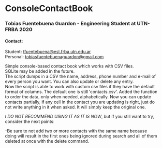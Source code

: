 # ConsoleContactBook
### Tobias Fuentebuena Guardon - Engineering Student at UTN-FRBA 2020
#### Contact:
Student: tfuentebuena@est.frba.utn.edu.ar  
Personal: tobiasfuentebuenaguardon@gmail.com

Simple console-based contact book which works with CSV files.  
SQLite may be added in the future.  
The script dumps in a CSV the name, address, phone number and e-mail of every person you want. You can also update or delete any entry.  
Now the script is able to work with custom csv files if they have the default format of columns. The default one is still 'contacts.csv'. 
Added the function to order the data, only when needed, alphabetically. 
Now you can update contacts partially, if any cell in the contact you are updating is right, just do not write anything in it when asked. It will simply keep the original one.

*I DO NOT RECOMMEND USING IT AS IT IS NOW*, but if you still want to try, consider the next points:

-Be sure to not add two or more contacts with the same name because doing will result in the first ones being ignored during search and all of them deleted at once with the delete command.


